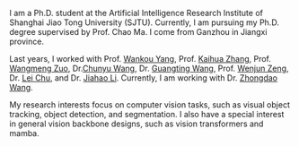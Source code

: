 I am a Ph.D. student at the Artificial Intelligence Research Institute of Shanghai Jiao Tong University (SJTU). Currently, I am pursuing my Ph.D. degree supervised by Prof. Chao Ma. I come from Ganzhou in Jiangxi province. 

Last years, I worked with Prof. [Wankou Yang](https://scholar.google.com/citations?hl=zh-CN&user=inPYAuYAAAAJ), Prof. [Kaihua Zhang](https://scholar.google.com/citations?hl=zh-CN&user=FYatMi8AAAAJ), Prof. [Wangmeng Zuo](https://scholar.google.com/citations?hl=zh-CN&user=rUOpCEYAAAAJ), Dr.[Chunyu Wang](https://www.chunyuwang.org/), Dr. [Guangting Wang](https://scholar.google.com/citations?user=cKY8e8sAAAAJ&hl=zh-CN), Prof. [Wenjun Zeng](https://www.eitech.edu.cn/?p=leader-Wenjun%20Zeng&tid=19&lang=en), Dr. [Lei Chu](https://lei65537.github.io/), and Dr. [Jiahao Li](https://scholar.google.com/citations?user=AcOcw0AAAAAJ&hl=zh-CN). Currently, I am working with Dr. [Zhongdao Wang](https://zhongdao.github.io/).

My research interests focus on computer vision tasks, such as visual object tracking, object detection, and segmentation. I also have a special interest in general vision backbone designs, such as vision transformers and mamba.


